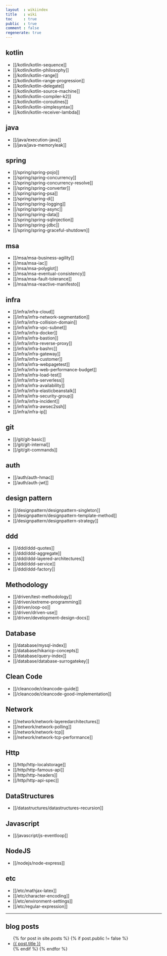 ```yaml
---
layout  : wikiindex
title   : wiki
toc     : true
public  : true
comment : false
regenerate: true
---
```


## kotlin

* [[/kotlin/kotlin-sequence]]
* [[/kotlin/kotlin-philosophy]]
* [[/kotlin/kotlin-range]]
* [[/kotlin/kotlin-range-progression]]
* [[/kotlin/kotlin-delegate]]
* [[/kotlin/kotlin-source-machine]]
* [[/kotlin/kotlin-compiler-k2]]
* [[/kotlin/kotlin-coroutines]]
* [[/kotlin/kotlin-simplesyntax]]
* [[/kotlin/kotlin-receiver-lambda]]

## java

* [[/java/execution-java]]
* [[/java/java-memoryleak]]

## spring

* [[/spring/spring-pojo]]
* [[/spring/spring-concurrency]]
* [[/spring/spring-concurrency-resolve]]
* [[/spring/spring-converter]]
* [[/spring/spring-psa]]
* [[/spring/spring-di]]
* [[/spring/spring-logging]]
* [[/spring/spring-async]]
* [[/spring/spring-data]]
* [[/spring/spring-sqlinjection]]
* [[/spring/spring-jdbc]]
* [[/spring/spring-graceful-shutdown]]

## msa

* [[/msa/msa-business-agility]]
* [[/msa/msa-iac]]
* [[/msa/msa-polyglot]]
* [[/msa/msa-eventual-consistency]]
* [[/msa/msa-fault-tolerance]]
* [[/msa/msa-reactive-manifesto]]

## infra

* [[/infra/infra-cloud]]
* [[/infra/infra-network-segmentation]]
* [[/infra/infra-collision-domain]]
* [[/infra/infra-vpc-subnet]]
* [[/infra/infra-docker]]
* [[/infra/infra-bastion]]
* [[/infra/infra-reverse-proxy]]
* [[/infra/infra-bashrc]]
* [[/infra/infra-gateway]]
* [[/infra/infra-customer]]
* [[/infra/infra-webpagetest]]
* [[/infra/infra-web-performance-budget]]
* [[/infra/infra-load-test]]
* [[/infra/infra-serverless]]
* [[/infra/infra-availability]]
* [[/infra/infra-elasticbeanstalk]]
* [[/infra/infra-security-group]]
* [[/infra/infra-incident]]
* [[/infra/infra-awsec2ssh]]
* [[/infra/infra-ip]]

## git

* [[/git/git-basic]]
* [[/git/git-internal]]
* [[/git/git-commands]]

## auth

* [[/auth/auth-hmac]]
* [[/auth/auth-jwt]]

## design pattern

* [[/designpattern/designpattern-singleton]]
* [[/designpattern/designpattern-template-method]]
* [[/designpattern/designpattern-strategy]]

## ddd

* [[/ddd/ddd-quotes]]
* [[/ddd/ddd-aggregate]]
* [[/ddd/ddd-layered-architectures]]
* [[/ddd/ddd-service]]
* [[/ddd/ddd-factory]]

## Methodology

* [[/driven/test-methodology]]
* [[/driven/extreme-programming]]
* [[/driven/oop-oo]]
* [[/driven/driven-use]]
* [[/driven/development-design-docs]]

## Database

* [[/database/mysql-index]]
* [[/database/hikaricp-concepts]]
* [[/database/query-index]]
* [[/database/database-surrogatekey]]

## Clean Code

* [[/cleancode/cleancode-guide]]
* [[/cleancode/cleancode-good-implementation]]

## Network

* [[/network/network-layeredarchitectures]]
* [[/network/network-polling]]
* [[/network/network-tcp]]
* [[/network/network-tcp-performance]]

## Http

* [[/http/http-localstorage]]
* [[/http/http-famous-api]]
* [[/http/http-headers]]
* [[/http/http-api-spec]]

## DataStructures

* [[/datastructures/datastructures-recursion]]

## Javascript

* [[/javascript/js-eventloop]]

## NodeJS

* [[/nodejs/node-express]]

## etc

* [[/etc/mathjax-latex]]
* [[/etc/character-encoding]]
* [[/etc/environment-settings]]
* [[/etc/regular-expression]]


---

## blog posts
<div>
    <ul>
{% for post in site.posts %}
    {% if post.public != false %}
        <li>
            <a class="post-link" href="{{ post.url | prepend: site.baseurl }}">
                {{ post.title }}
            </a>
        </li>
    {% endif %}
{% endfor %}
    </ul>
</div>


